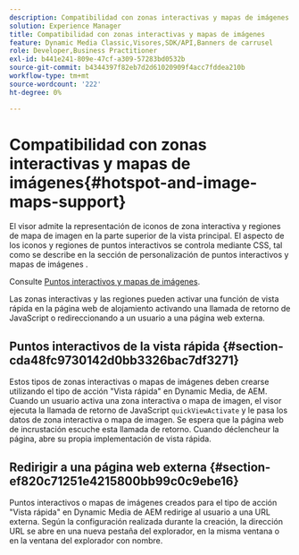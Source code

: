 ```yaml
---
description: Compatibilidad con zonas interactivas y mapas de imágenes
solution: Experience Manager
title: Compatibilidad con zonas interactivas y mapas de imágenes
feature: Dynamic Media Classic,Visores,SDK/API,Banners de carrusel
role: Developer,Business Practitioner
exl-id: b441e241-809e-47cf-a309-57283bd0532b
source-git-commit: b4344397f82eb7d2d61020909f4acc7fddea210b
workflow-type: tm+mt
source-wordcount: '222'
ht-degree: 0%

---
```


# Compatibilidad con zonas interactivas y mapas de imágenes{#hotspot-and-image-maps-support}

El visor admite la representación de iconos de zona interactiva y regiones de mapa de imagen en la parte superior de la vista principal. El aspecto de los iconos y regiones de puntos interactivos se controla mediante CSS, tal como se describe en la sección de personalización de puntos interactivos y mapas de imágenes .

Consulte [Puntos interactivos y mapas de imágenes](../../c-html5-aem-asset-viewers/c-html5-aem-carousel/c-html5-aem-carousel-customizingviewer/r-html5-aem-carousel-customize-hotspots-imagemaps.md#reference-2ac3cc414ef2467390bf53145f1d8d74).

Las zonas interactivas y las regiones pueden activar una función de vista rápida en la página web de alojamiento activando una llamada de retorno de JavaScript o redireccionando a un usuario a una página web externa.

## Puntos interactivos de la vista rápida {#section-cda48fc9730142d0bb3326bac7df3271}

Estos tipos de zonas interactivas o mapas de imágenes deben crearse utilizando el tipo de acción &quot;Vista rápida&quot; en Dynamic Media, de AEM. Cuando un usuario activa una zona interactiva o mapa de imagen, el visor ejecuta la llamada de retorno de JavaScript `quickViewActivate` y le pasa los datos de zona interactiva o mapa de imagen. Se espera que la página web de incrustación escuche esta llamada de retorno. Cuando déclencheur la página, abre su propia implementación de vista rápida.

## Redirigir a una página web externa {#section-ef820c71251e4215800bb99c0c9ebe16}

Puntos interactivos o mapas de imágenes creados para el tipo de acción &quot;Vista rápida&quot; en Dynamic Media de AEM redirige al usuario a una URL externa. Según la configuración realizada durante la creación, la dirección URL se abre en una nueva pestaña del explorador, en la misma ventana o en la ventana del explorador con nombre.
